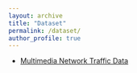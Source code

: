 ```yaml
---
layout: archive
title: "Dataset"
permalink: /dataset/
author_profile: true
---
```




* [Multimedia Network Traffic Data](https://minzhaolyu.github.io/dataset/MultimediaNetworkTrafficDataset)








